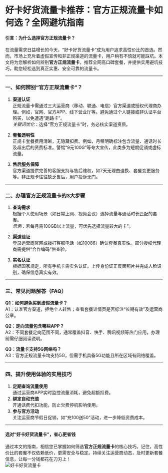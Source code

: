 # 好卡好货流量卡推荐：官方正规流量卡如何选？全网避坑指南


#### 引言：为什么选择官方正规流量卡？
在流量需求日益增长的今天，“好卡好货流量卡”成为用户追求高性价比的首选。然而，市场上充斥着虚假宣传和非正规渠道的流量卡，用户稍有不慎就可能踩坑。本文将为您解析如何辨别**官方正规流量卡**，推荐全网高口碑套餐，并提供实用避坑技巧，助您轻松选到真正实惠、安全可靠的流量卡。

---

### 一、如何辨别“官方正规流量卡”？
1. **渠道认证**  
   正规流量卡需通过三大运营商（移动、联通、电信）官方渠道或授权代理商办理。例如，官网、官方APP、线下营业厅等。避免通过个人链接或非认证平台购买，以免遭遇“跑路卡”。  
   *关键词优化*：选择“官方正规流量卡”时，务必核实渠道资质。

2. **套餐透明性**  
   正规卡套餐费用清晰，无隐藏扣费。例如，月租明确标注包含流量、通话时长及超出后的资费标准。警惕“9元100G”等夸大宣传，此类多为短期促销或虚标流量。  

3. **售后服务保障**  
   官方渠道提供完善的客服支持与售后维权，如7天无理由退换、套餐变更服务等。非正规卡往往缺乏售后，用户投诉无门。

---

### 二、办理官方正规流量卡的3大步骤
1. **查询需求**  
   根据个人使用场景（如日常上网、视频会议）选择流量与通话时长匹配的套餐。  
   *示例*：若每月需100GB以上流量，可优先选择流量较大的卡”。  

2. **渠道验证**  
   登录运营商官网或拨打客服电话（如10086）确认套餐真实性。部分授权代理商需提供“合作编码”供查验。  

3. **实名认证**  
   根据国家规定，所有手机卡需实名认证。上传身份证正反面照片并完成人脸识别，确保信息真实有效。

---

### 三、常见问题解答（FAQ）
**Q1：如何避免买到虚假流量卡？**  
A1：认准官方渠道，拒绝个人转售；查看套餐详情页是否标注“长期有效”及运营商公章。  

**Q2：定向流量包含哪些APP？**  
A2：不同套餐定向范围不同，通常覆盖抖音、快手、腾讯视频等热门应用，办理前需仔细阅读说明。  

**Q3：流量卡支持5G网络吗？**  
A3：官方正规流量卡均支持5G，但需手机具备5G功能且所在区域有网络覆盖。

---

### 四、提升使用体验的实用技巧
1. **定期查询流量使用**  
   通过运营商APP实时监控流量消耗，避免超额扣费。  
2. **绑定自动充值**  
   开通话费代扣功能，防止欠费停机影响使用。  
3. **参与官方活动**  
   关注运营商节假日促销，如“充100送50”活动，进一步降低资费成本。

---

#### 选对“好卡好货流量卡”，省心更省钱  
通过本文的指南，相信您已掌握如何筛选**官方正规流量卡**的核心技巧。记住，高性价比的套餐不仅依赖低价，更需安全与稳定。持续关注运营商动态，及时更新套餐信息，让每一分钱都花在刀刃上！  
![好卡好货流量卡](https://hk.rl1.cc/tp/llk.png)